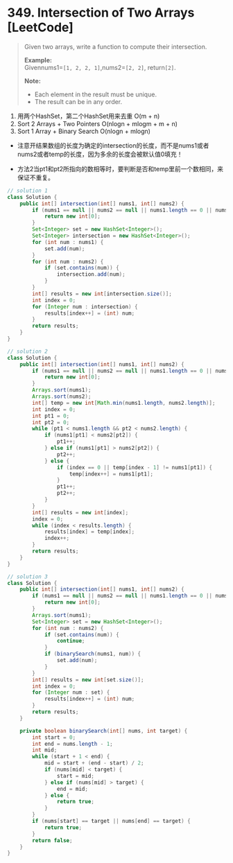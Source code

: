 # 349. Intersection of Two Arrays \[LeetCode\]

> Given two arrays, write a function to compute their intersection.
>
> **Example:**  
> Givennums1=`[1, 2, 2, 1]`,nums2=`[2, 2]`, return`[2]`.
>
> **Note:**
>
> * Each element in the result must be unique.
> * The result can be in any order.

1. 用两个HashSet，第二个HashSet用来去重 O\(m + n\) 
2. Sort 2 Arrays + Two Pointers O\(nlogn + mlogm + m + n\)
3. Sort 1 Array + Binary Search O\(nlogn + mlogn\)

* 注意开结果数组的长度为确定的intersection的长度，而不是nums1或者nums2或者temp的长度，因为多余的长度会被默认值0填充！

* 方法2当pt1和pt2所指向的数相等时，要判断是否和temp里前一个数相同，来保证不重复。

```java
// solution 1
class Solution {
    public int[] intersection(int[] nums1, int[] nums2) {
        if (nums1 == null || nums2 == null || nums1.length == 0 || nums2.length == 0) {
            return new int[0];
        }
        Set<Integer> set = new HashSet<Integer>();
        Set<Integer> intersection = new HashSet<Integer>();
        for (int num : nums1) {
            set.add(num);
        }
        for (int num : nums2) {
            if (set.contains(num)) {
                intersection.add(num);
            }
        }
        int[] results = new int[intersection.size()];
        int index = 0;
        for (Integer num : intersection) {
            results[index++] = (int) num;
        }
        return results;
    }
}

// solution 2
class Solution {
    public int[] intersection(int[] nums1, int[] nums2) {
        if (nums1 == null || nums2 == null || nums1.length == 0 || nums2.length == 0) {
            return new int[0];
        }
        Arrays.sort(nums1);
        Arrays.sort(nums2);
        int[] temp = new int[Math.min(nums1.length, nums2.length)];
        int index = 0;
        int pt1 = 0;
        int pt2 = 0;
        while (pt1 < nums1.length && pt2 < nums2.length) {
            if (nums1[pt1] < nums2[pt2]) {
                pt1++;
            } else if (nums1[pt1] > nums2[pt2]) {
                pt2++;
            } else {
                if (index == 0 || temp[index - 1] != nums1[pt1]) {
                    temp[index++] = nums1[pt1];    
                }
                pt1++;
                pt2++;
            }
        }
        int[] results = new int[index];
        index = 0;
        while (index < results.length) {
            results[index] = temp[index];   
            index++;
        }
        return results;
    }
}

// solution 3
class Solution {
    public int[] intersection(int[] nums1, int[] nums2) {
        if (nums1 == null || nums2 == null || nums1.length == 0 || nums2.length == 0) {
            return new int[0];
        }
        Arrays.sort(nums1);
        Set<Integer> set = new HashSet<Integer>();
        for (int num : nums2) {
            if (set.contains(num)) {
                continue;
            }
            if (binarySearch(nums1, num)) {
                set.add(num);
            }
        }
        int[] results = new int[set.size()];
        int index = 0;
        for (Integer num : set) {
            results[index++] = (int) num;
        }
        return results;
    }

    private boolean binarySearch(int[] nums, int target) {
        int start = 0;
        int end = nums.length - 1;
        int mid;
        while (start + 1 < end) {
            mid = start + (end - start) / 2;
            if (nums[mid] < target) {
                start = mid;
            } else if (nums[mid] > target) {
                end = mid;
            } else {
                return true;
            }
        }
        if (nums[start] == target || nums[end] == target) {
            return true;
        }
        return false;
    }
}
```




